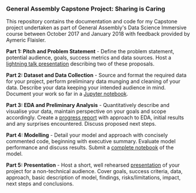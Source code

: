 ### General Assembly Capstone Project: Sharing is Caring

This repository contains the documentation and code for my Capstone project undertaken as part of General Assembly's Data Science Immersive course between October 2017 and January 2018 with feedback provided by Aymeric Flaisler.

**Part 1: Pitch and Problem Statement** - Define the problem statement, potential audience, goals, success metrics and data sources. Host a [lightning talk presentation](Part_1/Capstone_Project_Ideas.pdf) describing two of these proposals.

**Part 2: Dataset and Data Collection** - Source and format the required data for your project, perform preliminary data munging and cleaning of your data. Describe your data keeping your intended audience in mind. Document your work so far in a [Jupyter notebook](Part_2/Capstone_Part2_Acquire_Clean.ipynb).

**Part 3: EDA and Preliminary Analysis** - Quantitatively describe and visualise your data, maintain perspective on your goals and scope accordingly. Create a [progress report](Part_3/Capstone_Part3_EDA.ipynb) with approach to EDA, initial results and any surprises encountered. Discuss proposed next steps.

**Part 4: Modelling** - Detail your model and approach with concisely commented code, beginning with executive summary. Evaluate model performance and discuss results. Submit a [complete notebook](Part_4/Capstone_Part4_Modelling.ipynb) of the model.

**Part 5: Presentation** - Host a short, well rehearsed [presentation](Part_5/Final_Presentation.pdf) of your project for a non-technical audience. Cover goals, success criteria, data, approach, basic description of model, findings, risks/limitations, impact, next steps and conclusions.
